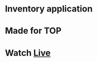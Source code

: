 # Inventory application

# Made for TOP

# Watch [Live](https://inventory-application-darshan.onrender.com/)
